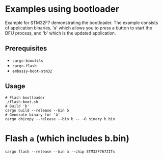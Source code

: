# Examples using bootloader

Example for STM32F7 demonstrating the bootloader. The example consists of application binaries, 'a'
which allows you to press a button to start the DFU process, and 'b' which is the updated
application.

## Prerequisites

- `cargo-binutils`
- `cargo-flash`
- `embassy-boot-stm32`

## Usage

```
# Flash bootloader
./flash-boot.sh
# Build 'b'
cargo build --release --bin b
# Generate binary for 'b'
cargo objcopy --release --bin b -- -O binary b.bin
```

# Flash `a` (which includes b.bin)

```
cargo flash --release --bin a --chip STM32F767ZITx
```
